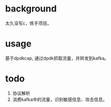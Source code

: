 # background
太久没写c，练手项目。
# usage
基于dpdkcap, 通过dpdk抓取流量，并转发到kafka。
# todo
1. 协议解析
2. 消费kafka中的流量，识别敏感信息、攻击信息。
